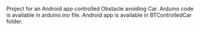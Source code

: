 Project for an Android app controlled Obstacle avoiding Car. Arduino code is available in arduino.ino file. Android app is available in BTControlledCar folder.

